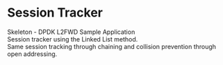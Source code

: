# Session Tracker
Skeleton - DPDK L2FWD Sample Application</br>
Session tracker using the Linked List method.</br>
Same session tracking through chaining and collision prevention through open addressing.</br>
